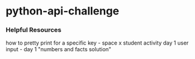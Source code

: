 # python-api-challenge

### Helpful Resources
how to pretty print for a specific key - space x student activity day 1
 user input - day 1 "numbers and facts solution"
